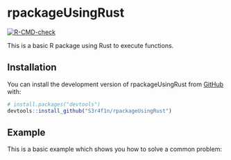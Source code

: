 
<!-- README.md is generated from README.Rmd. Please edit that file -->

# rpackageUsingRust

<!-- badges: start -->

[![R-CMD-check](https://github.com/S3r4f1n/rpackageUsingRust/actions/workflows/R-CMD-check.yaml/badge.svg)](https://github.com/S3r4f1n/rpackageUsingRust/actions/workflows/R-CMD-check.yaml)

<!-- badges: end -->

This is a basic R package using Rust to execute functions.

## Installation

You can install the development version of rpackageUsingRust from
[GitHub](https://github.com/) with:

``` r
# install.packages("devtools")
devtools::install_github("S3r4f1n/rpackageUsingRust")
```

## Example

This is a basic example which shows you how to solve a common problem:

<!-- ```{r example}
library(rpackageUsingRust)
greeting_n_times(10)
``` -->
